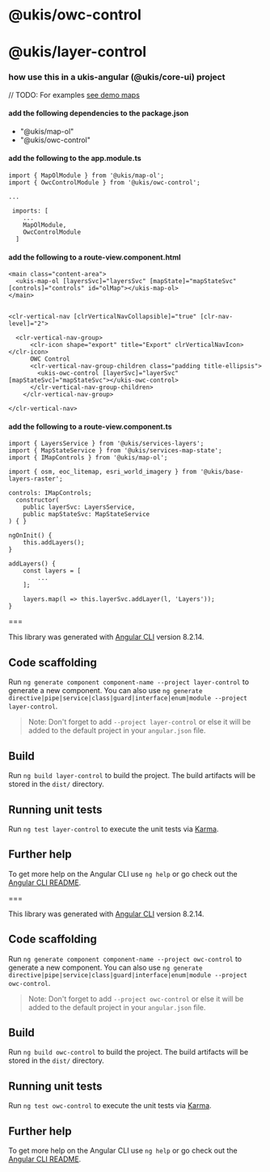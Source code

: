 # @ukis/owc-control

# @ukis/layer-control

### how use this in a ukis-angular (@ukis/core-ui) project

// TODO: For examples [see demo maps](../demo-maps/README.md)

#### add the following dependencies to the package.json
- "@ukis/map-ol"
- "@ukis/owc-control"

#### add the following to the app.module.ts
```
import { MapOlModule } from '@ukis/map-ol';
import { OwcControlModule } from '@ukis/owc-control';

...

 imports: [
    ...
    MapOlModule,
    OwcControlModule
  ]
```


#### add the following to a route-view.component.html
```
<main class="content-area">
  <ukis-map-ol [layersSvc]="layersSvc" [mapState]="mapStateSvc" [controls]="controls" id="olMap"></ukis-map-ol>
</main>


<clr-vertical-nav [clrVerticalNavCollapsible]="true" [clr-nav-level]="2">

  <clr-vertical-nav-group>
      <clr-icon shape="export" title="Export" clrVerticalNavIcon></clr-icon>
      OWC Control
      <clr-vertical-nav-group-children class="padding title-ellipsis">
        <ukis-owc-control [layerSvc]="layerSvc" [mapStateSvc]="mapStateSvc"></ukis-owc-control>
      </clr-vertical-nav-group-children>
    </clr-vertical-nav-group>

</clr-vertical-nav>
```

#### add the following to a route-view.component.ts
```
import { LayersService } from '@ukis/services-layers';
import { MapStateService } from '@ukis/services-map-state';
import { IMapControls } from '@ukis/map-ol';

import { osm, eoc_litemap, esri_world_imagery } from '@ukis/base-layers-raster';
```

```
controls: IMapControls;
  constructor(
    public layerSvc: LayersService,
    public mapStateSvc: MapStateService
) { }
```

```
ngOnInit() {
    this.addLayers();
}

addLayers() {
    const layers = [
        ...
    ];

    layers.map(l => this.layerSvc.addLayer(l, 'Layers'));
}
```



===

This library was generated with [Angular CLI](https://github.com/angular/angular-cli) version 8.2.14.

## Code scaffolding

Run `ng generate component component-name --project layer-control` to generate a new component. You can also use `ng generate directive|pipe|service|class|guard|interface|enum|module --project layer-control`.
> Note: Don't forget to add `--project layer-control` or else it will be added to the default project in your `angular.json` file. 

## Build

Run `ng build layer-control` to build the project. The build artifacts will be stored in the `dist/` directory.

## Running unit tests

Run `ng test layer-control` to execute the unit tests via [Karma](https://karma-runner.github.io).

## Further help

To get more help on the Angular CLI use `ng help` or go check out the [Angular CLI README](https://github.com/angular/angular-cli/blob/master/README.md).



===

This library was generated with [Angular CLI](https://github.com/angular/angular-cli) version 8.2.14.

## Code scaffolding

Run `ng generate component component-name --project owc-control` to generate a new component. You can also use `ng generate directive|pipe|service|class|guard|interface|enum|module --project owc-control`.
> Note: Don't forget to add `--project owc-control` or else it will be added to the default project in your `angular.json` file. 

## Build

Run `ng build owc-control` to build the project. The build artifacts will be stored in the `dist/` directory.

## Running unit tests

Run `ng test owc-control` to execute the unit tests via [Karma](https://karma-runner.github.io).

## Further help

To get more help on the Angular CLI use `ng help` or go check out the [Angular CLI README](https://github.com/angular/angular-cli/blob/master/README.md).
